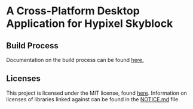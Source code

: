 # A Cross-Platform Desktop Application for Hypixel Skyblock  

## Build Process

Documentation on the build process can be found [here.](/docs/build.md)  

## Licenses

This project is licensed under the MIT license, found [here](/LICENSE). Information on licenses of libraries linked against can be found in the
[NOTICE.md](/NOTICE.md) file.
